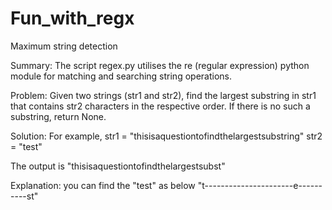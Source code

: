 # Fun_with_regx
Maximum string detection

Summary: 
The script regex.py utilises the re (regular expression) python module for matching and searching
string operations. 

Problem:
Given two strings (str1 and str2), find the largest substring in str1 that contains str2 characters in the respective order. If there is no such a substring, return None.

Solution: 
For example,
str1 = "thisisaquestiontofindthelargestsubstring"
str2 = "test"

The output is
"thisisaquestiontofindthelargestsubst"

Explanation: you can find the "test" as below
"t----------------------e----------st"

